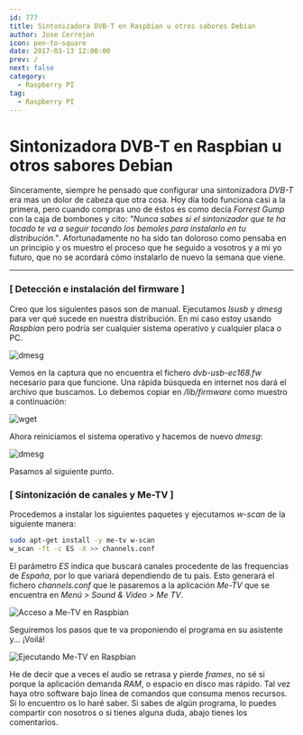 ```yaml
---
id: 777
title: Sintonizadora DVB-T en Raspbian u otros sabores Debian
author: Jose Cerrejon
icon: pen-to-square
date: 2017-03-13 12:00:00
prev: /
next: false
category:
  - Raspberry PI
tag:
  - Raspberry PI
---
```


# Sintonizadora DVB-T en Raspbian u otros sabores Debian

Sinceramente, siempre he pensado que configurar una sintonizadora *DVB-T* era mas un dolor de cabeza que otra cosa. Hoy día todo funciona casi a la primera, pero cuando compras uno de éstos es como decía *Forrest Gump* con la caja de bombones y cito: *"Nunca sabes si el sintonizador que te ha tocado te va a seguir tocando los bemoles para instalarlo en tu distribución."*. Afortunadamente no ha sido tan doloroso como pensaba en un principio y os muestro el proceso que he seguido a vosotros y a mi yo futuro, que no se acordará cómo instalarlo de nuevo la semana que viene.

- - -
###  [ Detección e instalación del firmware ]

Creo que los siguientes pasos son de manual. Ejecutamos *lsusb* y *dmesg* para ver qué sucede en nuestra distribución. En mi caso estoy usando *Raspbian* pero podría ser cualquier sistema operativo y cualquier placa o PC.

![dmesg](/images/2017/03/dvbt_cap_01.png)

Vemos en la captura que no encuentra el fichero *dvb-usb-ec168.fw* necesario para que funcione. Una rápida búsqueda en internet nos dará el archivo que buscamos. Lo debemos copiar en */lib/firmware* como muestro a continuación:

![wget](/images/2017/03/dvbt_cap_03.png)

Ahora reiniciamos el sistema operativo y hacemos de nuevo *dmesg*:

![dmesg](/images/2017/03/dvbt_cap_04.png)

Pasamos al siguiente punto.

###  [ Sintonización de canales y Me-TV ]

Procedemos a instalar los siguientes paquetes y ejecutamos *w-scan* de la siguiente manera:

```bash
sudo apt-get install -y me-tv w-scan
w_scan -ft -c ES -X >> channels.conf
```

El parámetro *ES* indica que buscará canales procedente de las frequencias de *España*, por lo que variará dependiendo de tu país. Esto generará el fichero *channels.conf* que le pasaremos a la aplicación *Me-TV* que se encuentra en *Menú > Sound & Video > Me TV*.

![Acceso a Me-TV en Raspbian](/images/2017/03/dvbt_cap_06.png "Acceso a Me-TV en Raspbian")

Seguiremos los pasos que te va proponiendo el programa en su asistente y... ¡Voilá!

![Ejecutando Me-TV en Raspbian](/images/2017/03/dvbt_cap_07.png "Ejecutando Me-TV en Raspbian")

He de decir que a veces el audio se retrasa y pierde *frames*, no sé si porque la aplicación demanda *RAM*, o espacio en disco mas rápido. Tal vez haya otro software bajo línea de comandos que consuma menos recursos. Si lo encuentro os lo haré saber. Si sabes de algún programa, lo puedes compartir con nosotros o si tienes alguna duda, abajo tienes los comentarios.